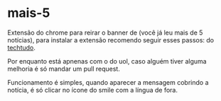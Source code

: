 # mais-5
Extensão do chrome para reirar o banner de (você já leu mais de 5 notícias), para instalar a extensão recomendo seguir esses passos: do [techtudo](http://www.techtudo.com.br/dicas-e-tutoriais/noticia/2014/06/como-instalar-extensoes-de-fora-da-chrome-web-store-apos-o-bloqueio.html). 

Por enquanto está apnenas com o do uol, caso alguém tiver alguma melhoria é só mandar um pull request.

Funcionamento é simples, quando aparecer a mensagem cobrindo a notícia, é só clicar no ícone do smile com a língua de fora.

